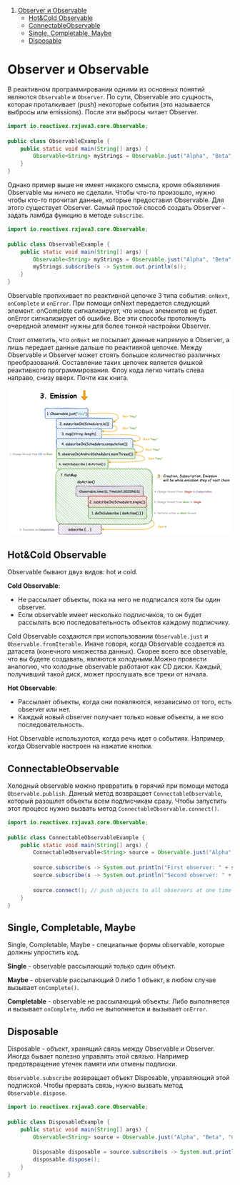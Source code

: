 1. [Observer и Observable](#Observer-и-Observable)
   - [Hot&Cold Observable](#hotcold-observable)
   - [ConnectableObservable](#connectableobservable)
   - [Single, Completable, Maybe](#single-completable-maybe)
   - [Disposable](#disposable)

# Observer и Observable
В реактивном программировании одними из основных понятий являются `Observable` и `Observer`. По сути, Observable это сущность,
которая проталкивает (push) некоторые события (это называется выбросы или emissions). После эти выбросы читает Observer.

```java
import io.reactivex.rxjava3.core.Observable;

public class ObservableExample {
    public static void main(String[] args) {
        Observable<String> myStrings = Observable.just("Alpha", "Beta", "Gamma");
    }
}
```

Однако пример выше не имеет никакого смысла, кроме объявления Observable мы ничего не сделали. Чтобы что-то произошло,
нужно чтобы кто-то прочитал данные, которые предоставил Observable. Для этого существует Observer. Самый простой способ
создать Observer - задать ламбда функцию в методе `subscribe`.

```java
import io.reactivex.rxjava3.core.Observable;

public class ObservableExample {
    public static void main(String[] args) {
        Observable<String> myStrings = Observable.just("Alpha", "Beta", "Gamma");
        myStrings.subscribe(s -> System.out.println(s));
    }
}
```

Observable пропихивает по реактивной цепочке 3 типа события: `onNext`, `onComplete` и `onError`. При помощи onNext передается 
следующий элемент. onComplete сигнализирует, что новых элементов не будет. onError сигнализирует об ошибке. Все эти 
способы протолкнуть очередной элемент нужны для более тонкой настройки Observer.

Стоит отметить, что `onNext` не посылает данные напрямую в Observer, а лишь передает данные дальше по реактивной
цепочке. Между Observable и Observer может стоять большое количество различных преобразований. Составление таких
цепочек является фишкой реактивного программирования. Флоу кода легко читать слева направо, снизу вверх. Почти как книга.

![rxJava_emissions.png](../../../img/rxjava/rxJava_emissions.png)

## Hot&Cold Observable
Observable бывают двух видов: hot и cold.

**Cold Observable**:

- Не рассылает объекты, пока на него не подписался хотя бы один observer.
- Если observable имеет несколько подписчиков, то он будет рассылать всю последовательность объектов каждому подписчику.

Cold Observable создаются при использовании `Observable.just` и `Observable.fromIterable`. Иначе говоря, когда
Observable создается из датасета (конечного множества данных). Скорее всего все observable, что вы будете создавать, 
являются холодными.Можно провести аналогию, что холодные observable работают как CD диски. Каждый, получивший такой 
диск, может прослушать все треки от начала.

**Hot Observable**:

- Рассылает объекты, когда они появляются, независимо от того, есть observer или нет.
- Каждый новый observer получает только новые объекты, а не всю последовательность.

Hot Observable используются, когда речь идет о событиях. Например, когда Observable настроен на нажатие кнопки.

## ConnectableObservable
Холодный observable можно превратить в горячий при помощи метода `Observable.publish`. Данный метод возвращает 
`ConnectableObservable`, который разошлет объекты всем подписчикам сразу. Чтобы запустить этот процесс нужно вызвать 
метод `ConnectableObservable.connect()`.

```java
import io.reactivex.rxjava3.core.Observable;

public class ConnectableObservableExample {
    public static void main(String[] args) {
        ConnectableObservable<String> source = Observable.just("Alpha", "Beta", "Gamma").publish();

        source.subscribe(s -> System.out.println("First observer: " + s));
        source.subscribe(s -> System.out.println("Second observer: " + s));

        source.connect(); // push objects to all observers at one time
    }
}
```

## Single, Completable, Maybe
Single, Completable, Maybe - специальные формы observable, которые должны упростить код.

**Single** - observable рассылающий только один объект. 

**Maybe** - observable рассылающий 0 либо 1 объект, в любом случае вызывает `onComplete()`.

**Completable** - observable не рассылающий объекты. Либо выполняется и вызывает `onComplete`, либо не выполняется и 
вызывает `onError`.

## Disposable
Disposable - объект, хранящий связь между Observable и Observer. Иногда бывает полезно управлять этой связью. Например
предотвращение утечек памяти или отмены подписки.

`Observable.subscribe` возвращает объект Disposable, управляющий этой подпиской. Чтобы прервать связь, нужно вызвать 
метод `Observable.dispose`.

```java
import io.reactivex.rxjava3.core.Observable;

public class DisposableExample {
    public static void main(String[] args) {
        Observable<String> source = Observable.just("Alpha", "Beta", "Gamma");

        Disposable disposable = source.subscribe(s -> System.out.println("First observer: " + s));
        disposable.dispose();
    }
}
```